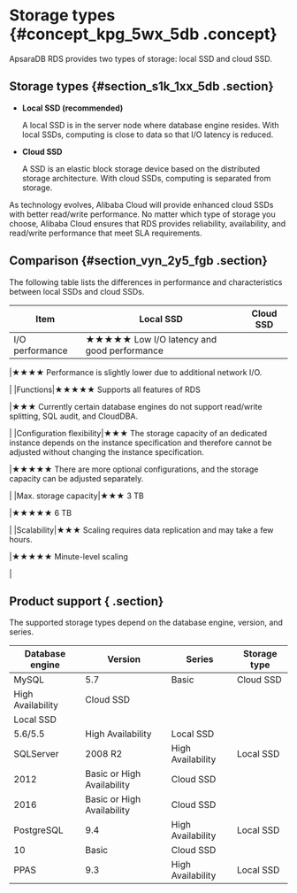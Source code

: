 # Storage types {#concept_kpg_5wx_5db .concept}

ApsaraDB RDS provides two types of storage: local SSD and cloud SSD.

## Storage types {#section_s1k_1xx_5db .section}

-   **Local SSD \(recommended\)**

    A local SSD is in the server node where database engine resides. With local SSDs, computing is close to data so that I/O latency is reduced.

-   **Cloud SSD** 

    A SSD is an elastic block storage device based on the distributed storage architecture. With cloud SSDs, computing is separated from storage.


As technology evolves, Alibaba Cloud will provide enhanced cloud SSDs with better read/write performance. No matter which type of storage you choose, Alibaba Cloud ensures that RDS provides reliability, availability, and read/write performance that meet SLA requirements.

## Comparison {#section_vyn_2y5_fgb .section}

The following table lists the differences in performance and characteristics between local SSDs and cloud SSDs.

|Item|Local SSD|Cloud SSD|
|----|---------|---------|
|I/O performance|★★★★★ Low I/O latency and good performance

 |★★★★ Performance is slightly lower due to additional network I/O.

 |
|Functions|★★★★★ Supports all features of RDS

 |★★★ Currently certain database engines do not support read/write splitting, SQL audit, and CloudDBA.

 |
|Configuration flexibility|★★★ The storage capacity of an dedicated instance depends on the instance specification and therefore cannot be adjusted without changing the instance specification.

 |★★★★★ There are more optional configurations, and the storage capacity can be adjusted separately.

 |
|Max. storage capacity|★★★ 3 TB

 |★★★★★ 6 TB

 |
|Scalability|★★★ Scaling requires data replication and may take a few hours.

 |★★★★★ Minute-level scaling

 |

## Product support { .section}

The supported storage types depend on the database engine, version, and series.

|Database engine|Version|Series|Storage type|
|---------------|-------|------|------------|
|MySQL|5.7|Basic|Cloud SSD|
|High Availability|Cloud SSD|
|Local SSD|
|5.6/5.5|High Availability|Local SSD|
|SQLServer|2008 R2|High Availability|Local SSD|
|2012|Basic or High Availability|Cloud SSD|
|2016|Basic or High Availability|Cloud SSD|
|PostgreSQL|9.4|High Availability|Local SSD|
|10|Basic|Cloud SSD|
|PPAS|9.3|High Availability|Local SSD|

